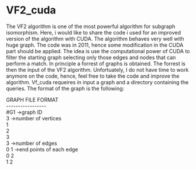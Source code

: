 # VF2_cuda
The VF2 algorithm is one of the most powerful algorithm for subgraph isomorphism.
Here, i would like to share the code i used for an improved version of the algorithm with CUDA.
The algorithm behaves very well with huge graph.
The code was in 2011, hence some modification in the CUDA part should be applied.
The idea is use the computational power of CUDA to filter the starting graph selecting only those edges and nodes that can perform a match. 
In principle a forrest of graphs is obtained. The forrest is then the input of the VF2 algorithm.
Unfortuately, I do not have time to work anymore on the code, hence, feel free to take the code and improve the algorithm.
Vf_cuda requeires in input a graph and a directory containing the queries. The format of the graph is the following:

GRAPH FILE FORMAT<br />
-----------------<br />
#G1                     ->graph ID<br />
3                       ->number of vertices<br />
1<br />
2<br />
3<br />
3                       ->number of edges<br />
0 1 	                  ->end points of each edge<br />
0 2 <br />
1 2<br />
